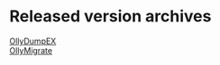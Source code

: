 # Released version archives
[OllyDumpEX](https://low-priority.appspot.com/ollydumpex/)  
[OllyMigrate](https://low-priority.appspot.com/ollymigrate/)  
